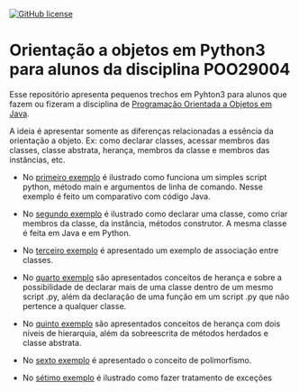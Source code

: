 [![GitHub license](https://img.shields.io/badge/license-MIT-blue.svg)](LICENSE)

# Orientação a objetos em Python3 para alunos da disciplina POO29004

Esse repositório apresenta pequenos trechos em Pyhton3 para alunos que fazem ou fizeram a disciplina de [Programação Orientada a Objetos em Java](http://docente.ifsc.edu.br/mello/poo).

A ideia é apresentar somente as diferenças relacionadas a essência da orientação a objeto. Ex: como declarar classes, acessar membros das classes, classe abstrata, herança, membros da classe e membros das instâncias, etc.


- No [primeiro exemplo](exemplo01) é ilustrado como funciona um simples script python, método main e argumentos de linha de comando. Nesse exemplo é feito um comparativo com código Java.

- No [segundo exemplo](exemplo02) é ilustrado como declarar uma classe, como criar membros da classe, da instância, métodos construtor. A mesma classe é feita em Java e em Python.

- No [terceiro exemplo](exemplo03) é apresentado um exemplo de associação entre classes.

- No [quarto exemplo](exemplo04) são apresentados conceitos de herança e sobre a possibilidade de declarar mais de uma classe dentro de um mesmo script .py, além da declaração de uma função em um script .py que não pertence a qualquer classe.

- No [quinto exemplo](exemplo05) são apresentados conceitos de herança com dois níveis de hierarquia, além da sobreescrita de métodos herdados e classe abstrata.

- No [sexto exemplo](exemplo06) é apresentado o conceito de polimorfismo.

- No [sétimo exemplo](exemplo07) é ilustrado como fazer tratamento de exceções





